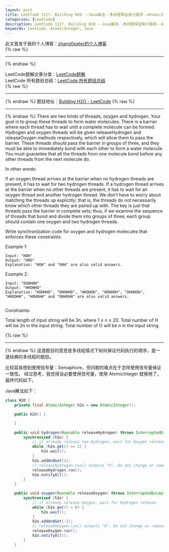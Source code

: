 ```yaml
---
layout: post
title: LeetCode 1117. Building H2O --Java解法--多线程保证执行顺序--AtomicInteger 
categories: [LeetCode]
description: LeetCode 1117. Building H2O --Java解法--多线程保证执行顺序--AtomicInteger-使用 AtomicInteger 保证原子性和有序性
keywords: LeetCode, AtomicInteger, Java
---
```


此文首发于我的个人博客：[zhang0peter的个人博客](https://zhang0peter.com)         
{% raw %}
***          
{% endraw %}

LeetCode题解文章分类：[LeetCode题解](https://zhang0peter.com/categories/#LeetCode)               
LeetCode 所有题目总结：[LeetCode 所有题目总结](https://blog.csdn.net/zhangpeterx/article/details/100055202)                                  
{% raw %}
***          
{% endraw %}
题目地址：[Building H2O - LeetCode](https://leetcode.com/problems/building-h2o/)
{% raw %}
***          
{% endraw %}
There are two kinds of threads, oxygen and hydrogen. Your goal is to group these threads to form water molecules. There is a barrier where each thread has to wait until a complete molecule can be formed. Hydrogen and oxygen threads will be given releaseHydrogen and releaseOxygen methods respectively, which will allow them to pass the barrier. These threads should pass the barrier in groups of three, and they must be able to immediately bond with each other to form a water molecule. You must guarantee that all the threads from one molecule bond before any other threads from the next molecule do.

In other words:

If an oxygen thread arrives at the barrier when no hydrogen threads are present, it has to wait for two hydrogen threads.
If a hydrogen thread arrives at the barrier when no other threads are present, it has to wait for an oxygen thread and another hydrogen thread.
We don’t have to worry about matching the threads up explicitly; that is, the threads do not necessarily know which other threads they are paired up with. The key is just that threads pass the barrier in complete sets; thus, if we examine the sequence of threads that bond and divide them into groups of three, each group should contain one oxygen and two hydrogen threads.

Write synchronization code for oxygen and hydrogen molecules that enforces these constraints.

 

Example 1:
```
Input: "HOH"
Output: "HHO"
Explanation: "HOH" and "OHH" are also valid answers.
```
Example 2:
```
Input: "OOHHHH"
Output: "HHOHHO"
Explanation: "HOHHHO", "OHHHHO", "HHOHOH", "HOHHOH", "OHHHOH", "HHOOHH", "HOHOHH" and "OHHOHH" are also valid answers.
 
```
Constraints:

Total length of input string will be 3n, where 1 ≤ n ≤ 20.
Total number of H will be 2n in the input string.
Total number of O will be n in the input string.

{% raw %}
***          
{% endraw %}
这道题目的意思是多线程情况下如何保证代码执行的顺序，是一道经典的多线程的题目。

比较容易想到使用信号量：Semaphore，但问题的难点在于怎样使用信号量保证一致性。
经过思考，我觉得没必要使用信号量，使用 AtomicInteger 就够用了，最终代码如下。

Java解法如下：
```java
class H2O {
    private final AtomicInteger h2o = new AtomicInteger();

    public H2O() {

    }

    public void hydrogen(Runnable releaseHydrogen) throws InterruptedException {
        synchronized (h2o) {
            // if already release two Hydrogen, wait for Oxygen release
            while (h2o.get() == 2) {
                h2o.wait();
            }
            h2o.addAndGet(1);
            // releaseHydrogen.run() outputs "H". Do not change or remove this line.
            releaseHydrogen.run();
            h2o.notifyAll();
        }
    }

    public void oxygen(Runnable releaseOxygen) throws InterruptedException {
        synchronized (h2o) {
            // if already release Oxygen, wait for Hydrogen release
            while (h2o.get() < 0) {
                h2o.wait();
            }
            h2o.addAndGet(-2);
            // releaseOxygen.run() outputs "O". Do not change or remove this line.
            releaseOxygen.run();
            h2o.notifyAll();
        }
    }
```

